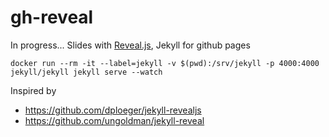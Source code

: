 # gh-reveal
In progress... Slides with [Reveal.js](https://github.com/hakimel/reveal.js), Jekyll for github pages

```
docker run --rm -it --label=jekyll -v $(pwd):/srv/jekyll -p 4000:4000 jekyll/jekyll jekyll serve --watch
```

Inspired by

- https://github.com/dploeger/jekyll-revealjs
- https://github.com/ungoldman/jekyll-reveal
